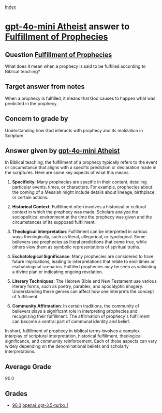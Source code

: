 
[Index](../../../index.md)
# [gpt-4o-mini Atheist](../../answering_models/gpt-4o-mini_Atheist.md) answer to [Fulfillment of Prophecies](../../questions/Fulfillment_of_Prophecies.md)

## Question [Fulfillment of Prophecies](../../questions/Fulfillment_of_Prophecies.md)
What does it mean when a prophecy is said to be fulfilled according to Biblical teaching?

## Target answer from notes
When a prophecy is fulfilled, it means that God causes to happen what was predicted in the prophecy.

## Concern to grade by
Understanding how God interacts with prophecy and its realization in Scripture.

## Answer given by [gpt-4o-mini Atheist](../../answering_models/gpt-4o-mini_Atheist.md)
In Biblical teaching, the fulfillment of a prophecy typically refers to the event or circumstance that aligns with a specific prediction or declaration made in the scriptures. Here are some key aspects of what this means:

1. **Specificity**: Many prophecies are specific in their content, detailing particular events, times, or characters. For example, prophecies about the coming of a Messiah might include details about lineage, birthplace, or certain actions.

2. **Historical Context**: Fulfillment often involves a historical or cultural context in which the prophecy was made. Scholars analyze the sociopolitical environment at the time the prophecy was given and the circumstances of its supposed fulfillment.

3. **Theological Interpretation**: Fulfillment can be interpreted in various ways theologically, such as literal, allegorical, or typological. Some believers see prophecies as literal predictions that come true, while others view them as symbolic representations of spiritual truths.

4. **Eschatological Significance**: Many prophecies are considered to have future implications, leading to interpretations that relate to end-times or eschatological scenarios. Fulfilled prophecies may be seen as validating a divine plan or indicating ongoing revelation.

5. **Literary Techniques**: The Hebrew Bible and New Testament use various literary forms, such as poetry, parables, and apocalyptic imagery. Understanding these genres can affect how one interprets the concept of fulfillment.

6. **Community Affirmation**: In certain traditions, the community of believers plays a significant role in interpreting prophecies and recognizing their fulfillment. The affirmation of prophecy's fulfillment can become a central part of communal identity and belief.

In short, fulfillment of prophecy in biblical terms involves a complex interplay of scriptural interpretation, historical fulfillment, theological significance, and community reinforcement. Each of these aspects can vary widely depending on the denominational beliefs and scholarly interpretations.

## Average Grade
90.0

## Grades
 * [90.0](./Fulfillment_of_Prophecies_grades/openai_gpt-3.5-turbo_1.md) [openai_gpt-3.5-turbo_1](../../grading_models/openai_gpt-3.5-turbo_1.md)
